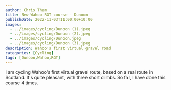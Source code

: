 ```yaml
---
author: Chris Tham
title: New Wahoo RGT course - Dunoon
publishDate: 2022-11-03T11:00:00+10:00
images:
  - ../images/cycling/Dunoon (1).jpeg
  - ../images/cycling/Dunoon (2).jpeg
  - ../images/cycling/Dunoon.jpeg
  - ../images/cycling/Dunoon (3).jpeg
description: Wahoo's first virtual gravel road
categories: [Cycling]
tags: [Dunoon,Wahoo,RGT]
---
```


I am cycling Wahoo's first virtual gravel route, based on a real route in Scotland. It's quite pleasant, with three short climbs. So far, I have done this course 4 times.